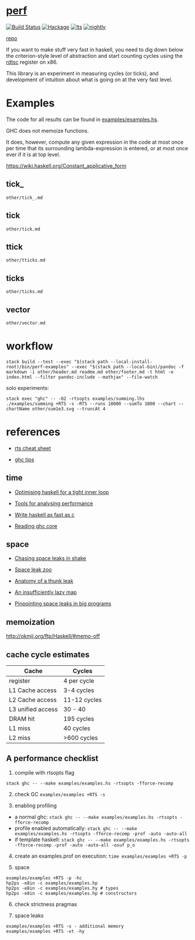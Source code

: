 [perf](https://tonyday567.github.io/perf/index.html)
===

[![Build Status](https://travis-ci.org/tonyday567/perf.svg)](https://travis-ci.org/tonyday567/perf) [![Hackage](https://img.shields.io/hackage/v/perf.svg)](https://hackage.haskell.org/package/perf) [![lts](https://www.stackage.org/package/perf/badge/lts)](http://stackage.org/lts/package/perf) [![nightly](https://www.stackage.org/package/perf/badge/nightly)](http://stackage.org/nightly/package/perf)

[repo](https://github.com/tonyday567/perf)

If you want to make stuff very fast in haskell, you need to dig down below the criterion-style level of abstraction and start counting cycles using the [rdtsc](https://en.wikipedia.org/wiki/Time_Stamp_Counter) register on x86.

This library is an experiment in measuring cycles (or ticks), and development of intuition about what is going on at the very fast level.

Examples
===

The code for all results can be found in [examples/examples.hs](examples/examples.hs).


GHC does not memoize functions.

It does, however, compute any given expression in the code at most once per time that its surrounding lambda-expression is entered, or at most once ever if it is at top level. 

https://wiki.haskell.org/Constant_applicative_form

tick_
---

```include
other/tick_.md
```

tick
---

```include
other/tick.md
```

ttick
---

```include
other/tticks.md
```

ticks
---

```include
other/ticks.md
```

vector
---

```include
other/vector.md
```

workflow
===

```
stack build --test --exec "$(stack path --local-install-root)/bin/perf-examples" --exec "$(stack path --local-bin)/pandoc -f markdown -i other/header.md readme.md other/footer.md -t html -o index.html --filter pandoc-include --mathjax" --file-watch
```

solo experiments:

```
stack exec "ghc" -- -O2 -rtsopts examples/summing.lhs
./examples/summing +RTS -s -RTS --runs 10000 --sumTo 1000 --chart --chartName other/sum1e3.svg --truncAt 4
```


references
===

- [rts cheat sheet](https://www.cheatography.com/nash/cheat-sheets/ghc-and-rts-options/)

- [ghc tips](http://ghc.readthedocs.io/en/8.0.2/sooner.html)


time
---

- [Optimising haskell for a tight inner loop](http://neilmitchell.blogspot.co.uk/2014/01/optimising-haskell-for-tight-inner-loop.html)

- [Tools for analysing performance](http://stackoverflow.com/questions/3276240/tools-for-analyzing-performance-of-a-haskell-program/3276557#3276557)

- [Write haskell as fast as c](https://donsbot.wordpress.com/2008/05/06/write-haskell-as-fast-as-c-exploiting-strictness-laziness-and-recursion/)

- [Reading ghc core](http://stackoverflow.com/questions/6121146/reading-ghc-core)

space
---

- [Chasing space leaks in shake](http://neilmitchell.blogspot.com.au/2013/02/chasing-space-leak-in-shake.html)

- [Space leak zoo](http://blog.ezyang.com/2011/05/space-leak-zoo/)

- [Anatomy of a thunk leak](http://blog.ezyang.com/2011/05/anatomy-of-a-thunk-leak/)

- [An insufficiently lazy map](http://blog.ezyang.com/2011/05/an-insufficiently-lazy-map/)

- [Pinpointing space leaks in big programs](http://blog.ezyang.com/2011/06/pinpointing-space-leaks-in-big-programs/)

memoization
---

http://okmij.org/ftp/Haskell/#memo-off


cache cycle estimates
---------------------

| Cache             | Cycles         |
|-------------------|----------------|
| register          | 4 per cycle    |
| L1 Cache access   | 3-4 cycles     |
| L2 Cache access   | 11-12 cycles   |
| L3 unified access | 30 - 40        |
| DRAM hit          | 195 cycles     |
| L1 miss           | 40 cycles      |
| L2 miss           | &gt;600 cycles |

A performance checklist
---

1. compile with rtsopts flag

```
stack ghc -- --make examples/examples.hs -rtsopts -fforce-recomp
```

2.  check GC `examples/examples +RTS -s`

3.  enabling profiling

  - a normal ghc: `stack ghc -- --make examples/examples.hs -rtsopts -fforce-recomp`
  - profile enabled automatically: `stack ghc -- --make examples/examples.hs -rtsopts -fforce-recomp -prof -auto -auto-all`
  - if template haskell: `stack ghc -- --make examples/examples.hs -rtsopts -fforce-recomp -prof -auto -auto-all -osuf p_o`

4.  create an examples.prof on execution: `time examples/examples +RTS -p`

5.  space

```
examples/examples +RTS -p -hc
hp2ps -e8in -c examples/examples.hp
hp2ps -e8in -c examples/examples.hy # types
hp2ps -e8in -c examples/examples.hp # constructors
```

6.  check strictness pragmas

7.  space leaks

```
examples/examples +RTS -s - additional memory
examples/examples +RTS -xt -hy
```
